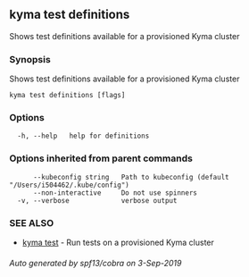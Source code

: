 ## kyma test definitions

Shows test definitions available for a provisioned Kyma cluster

### Synopsis

Shows test definitions available for a provisioned Kyma cluster

```
kyma test definitions [flags]
```

### Options

```
  -h, --help   help for definitions
```

### Options inherited from parent commands

```
      --kubeconfig string   Path to kubeconfig (default "/Users/i504462/.kube/config")
      --non-interactive     Do not use spinners
  -v, --verbose             verbose output
```

### SEE ALSO

* [kyma test](kyma_test.md)	 - Run tests on a provisioned Kyma cluster

###### Auto generated by spf13/cobra on 3-Sep-2019
